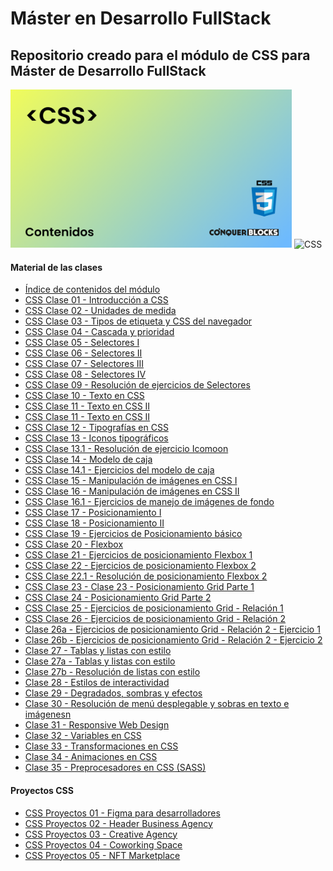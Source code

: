 <h1>Máster en Desarrollo FullStack</h1>

<h2>Repositorio creado para el módulo de CSS para Máster de Desarrollo FullStack</h2>

<img width="450px" src="00_indice_modulo/portada.jpg" alt="Portada del módulo de CSS" />

<img src="https://camo.githubusercontent.com/e6b67b27998fca3bccf4c0ee479fc8f9de09d91f389cccfbe6cb1e29c10cfbd7/68747470733a2f2f696d672e736869656c64732e696f2f62616467652f637373332d2532333135373242362e7376673f7374796c653d666f722d7468652d6261646765266c6f676f3d63737333266c6f676f436f6c6f723d7768697465" alt="CSS">

<h4>Material de las clases</h4>
<ul>
    <li><a target="_blank" href="https://github.com/ConquerBlocks/conquerblocks-css/blob/master/00_indice_modulo/CSS%20-%20Contenidos.pdf">Índice de contenidos del módulo</a></li>
    <li><a target="_blank" href="https://github.com/ConquerBlocks/conquerblocks-css/blob/master/01_clases/Clase%2000%20-%20Presentaci%C3%B3n/CSS%20Clase%2001%20-%20Introducci%C3%B3n%20a%20CSS.pdf">CSS Clase 01 - Introducción a CSS</a></li>
    <li><a target="_blank" href="https://github.com/ConquerBlocks/conquerblocks-css/blob/master/01_clases/Clase%2002%20-%20Unidades%20de%20medida%20en%20CSS/CSS%20Clase%2002%20-%20Unidades%20de%20medida.pdf">CSS Clase 02 - Unidades de medida</a></li>
    <li><a target="_blank" href="https://github.com/ConquerBlocks/conquerblocks-css/blob/master/01_clases/Clase%2003%20-%20Tipos%20de%20etiqueta%20y%20CSS%20del%20navegador/CSS%20Clase%2003%20-%20Tipos%20de%20etiqueta%20y%20CSS%20del%20navegador%20(Diapositivas).pdf">CSS Clase 03 - Tipos de etiqueta y CSS del navegador</a></li>
    <li><a target="_blank" href="https://github.com/ConquerBlocks/conquerblocks-css/blob/master/01_clases/Clase%2004%20-%20Cascada%20y%20prioridad/CSS%20Clase%2004%20-%20Cascada%20y%20especificaci%C3%B3n.pdf">CSS Clase 04 - Cascada y prioridad</a></li>
    <li><a target="_blank" href="https://github.com/ConquerBlocks/conquerblocks-css/blob/master/01_clases/Clase%2005%20-%20Selectores%20I/CSS%20Clase%2005%20-%20Selectores%20I.pdf">CSS Clase 05 - Selectores I</a></li>
    <li><a target="_blank" href="https://github.com/ConquerBlocks/conquerblocks-css/blob/master/01_clases/Clase%2006%20-%20Selectores%20II/CSS%20Clase%2006%20-%20Selectores%20II.pdf">CSS Clase 06 - Selectores II</a></li>
    <li><a target="_blank" href="https://github.com/ConquerBlocks/conquerblocks-css/blob/master/01_clases/Clase%2007%20-%20Selectores%20III/CSS%20Clase%2007%20-%20Selectores%20III.pdf">CSS Clase 07 - Selectores III</a></li>
    <li><a target="_blank" href="https://github.com/ConquerBlocks/conquerblocks-css/blob/master/01_clases/Clase%2008%20-%20Selectores%20IV/CSS%20Clase%2008%20-%20Selectores%20IV.pdf">CSS Clase 08 - Selectores IV</a></li>
    <li><a target="_blank" href="https://github.com/ConquerBlocks/conquerblocks-css/blob/master/01_clases/Clase%2009%20-%20Resoluci%C3%B3n%20de%20ejercicios%20de%20Selectores/CSS%20Clase%2009%20-%20Ejercicios%20de%20Selectores%20resueltos.pdf">CSS Clase 09 - Resolución de ejercicios de Selectores</a></li>
    <li><a target="_blank" href="https://github.com/ConquerBlocks/conquerblocks-css/blob/master/01_clases/Clase%2010%20-%20Texto%20en%20CSS/CSS%20Clase%2010%20-%20Texto%20en%20CSS.pdf">CSS Clase 10 - Texto en CSS</a></li>
    <li><a target="_blank" href="https://github.com/ConquerBlocks/conquerblocks-css/blob/master/01_clases/Clase%2011%20-%20Texto%20en%20CSS%202/CSS%20Clase%2011%20-%20Texto%20en%20CSS%202.pdf">CSS Clase 11 - Texto en CSS II</a></li>
    <li><a target="_blank" href="https://github.com/ConquerBlocks/conquerblocks-css/blob/master/01_clases/Clase%2011%20-%20Texto%20en%20CSS%202/CSS%20Clase%2011%20-%20Texto%20en%20CSS%202.pdf">CSS Clase 11 - Texto en CSS II</a></li>
    <li><a target="_blank" href="https://github.com/ConquerBlocks/conquerblocks-css/blob/master/01_clases/Clase%2012%20-%20Tipograf%C3%ADas%20en%20CSS/CSS%20Clase%2012%20-%20Tipograf%C3%ADas%20en%20CSS.pdf">CSS Clase 12 - Tipografías en CSS</a></li>
    <li><a target="_blank" href="https://github.com/ConquerBlocks/conquerblocks-css/blob/master/01_clases/Clase%2013%20-%20Iconos%20tipogr%C3%A1ficos/CSS%20Clase%2013%20-%20Iconos%20tipogr%C3%A1ficos.pdf">CSS Clase 13 - Iconos tipográficos</a></li>
    <li><a target="_blank" href="https://github.com/ConquerBlocks/conquerblocks-css/blob/master/01_clases/Clase%2013.1%20-%20Ejercicio%20Icomoon/CSS%20Clase%2013.1%20Ejercicio%20tipograf%C3%ADa%20en%20Icomoon.pdf">CSS Clase 13.1 - Resolución de ejercicio Icomoon</a></li>
    <li><a target="_blank" href="https://github.com/ConquerBlocks/conquerblocks-css/blob/master/01_clases/Clase%2014%20-%20Modelo%20de%20cajas/CSS%20Clase%2014%20-%20Modelo%20de%20cajas.pdf">CSS Clase 14 - Modelo de caja</a></li>
    <li><a target="_blank" href="https://github.com/ConquerBlocks/conquerblocks-css/blob/master/01_clases/Clase%2014.1%20-%20Ejercicio%20modelo%20de%20cajas/CSS%20Clase%2014.1%20Ejercicios%20de%20modelo%20de%20caja.pdf">CSS Clase 14.1 - Ejercicios del modelo de caja</a></li>
    <li><a target="_blank" href="https://github.com/ConquerBlocks/conquerblocks-css/blob/master/01_clases/Clase%2015%20-%20Manejo%20de%20Im%C3%A1genes%20en%20CSS/CSS%20Clase%2015%20Manejo%20de%20im%C3%A1genes%20en%20CSS.pdf">CSS Clase 15 - Manipulación de imágenes en CSS I</a></li>
    <li><a target="_blank" href="https://github.com/ConquerBlocks/conquerblocks-css/blob/master/01_clases/Clase%2016%20-%20Manejo%20de%20Im%C3%A1genes%20en%20CSS%20II/CSS%20Clase%2016%20Manejo%20de%20im%C3%A1genes%20en%20CSS%20II.pdf">CSS Clase 16 - Manipulación de imágenes en CSS II</a></li>
    <li><a target="_blank" href="https://github.com/ConquerBlocks/conquerblocks-css/blob/master/01_clases/Clase%2016.1%20-%20Ejercicios%20de%20manejo%20de%20im%C3%A1genes/CSS%20Clase%2016.1%20-%20Ejercicios%20de%20manejo%20de%20im%C3%A1genes%20en%20CSS.pdf">CSS Clase 16.1 - Ejercicios de manejo de imágenes de fondo</a></li>
    <li><a target="_blank" href="https://github.com/ConquerBlocks/conquerblocks-css/blob/master/01_clases/Clase%2017%20-%20Posicionamiento%20I/CSS%20Clase%2017%20-%20Posicionamiento%20I.pdf">CSS Clase 17 - Posicionamiento I</a></li>
    <li><a target="_blank" href="https://github.com/ConquerBlocks/conquerblocks-css/blob/master/01_clases/Clase%2018%20-%20Posicionamiento%20II/CSS%20Clase%2018%20-%20Posicionamiento%20II.pdf">CSS Clase 18 - Posicionamiento II</a></li>
    <li><a target="_blank" href="https://github.com/ConquerBlocks/conquerblocks-css/blob/master/01_clases/Clase%2019%20-%20Ejercicios%20posicionamiento%20b%C3%A1sico/CSS%20Clase%2019%20-%20Ejercicios%20de%20posicionamiento%20b%C3%A1sico.pdf">CSS Clase 19 - Ejercicios de Posicionamiento básico</a></li>
    <li><a target="_blank" href="https://github.com/ConquerBlocks/conquerblocks-css/blob/master/01_clases/Clase%2020%20-%20Flexbox/CSS%20Clase%2020%20-%20Flexbox.pdf">CSS Clase 20 - Flexbox</a></li>
    <li><a target="_blank" href="https://github.com/ConquerBlocks/conquerblocks-css/blob/master/01_clases/Clase%2021%20-%20Ejercicios%20Flexbox%201/CSS%20Clase%2021%20-%20Ejercicios%20posicionamiento%20Flexbox%201.pdf">CSS Clase 21 - Ejercicios de posicionamiento Flexbox 1</a></li>
    <li><a target="_blank" href="https://github.com/ConquerBlocks/conquerblocks-css/blob/master/01_clases/Clase%2022%20-%20Ejercicios%20Flexbox%202/CSS%20Clase%2022%20-%20Ejercicios%20posicionamiento%20Flexbox%202.pdf">CSS Clase 22 - Ejercicios de posicionamiento Flexbox 2</a></li>
    <li><a target="_blank" href="https://github.com/ConquerBlocks/conquerblocks-css/blob/master/01_clases/Clase%2022.1%20-%20Resoluci%C3%B3n%20ejercicios%20de%20posicionamiento%20Flexbox%202/CSS%20Clase%2022.1%20-%20Ejercicios%20posicionamiento%20Flexbox%202.pdf">CSS Clase 22.1 - Resolución de posicionamiento Flexbox 2</a></li>
    <li><a target="_blank" href="https://github.com/ConquerBlocks/conquerblocks-css/blob/master/01_clases/Clase%2023%20-%20Posicionamiento%20Grid%20Parte%201/CSS%20Clase%2023%20-%20Posicionamiento%20Grid%20Cap%C3%ADtulo%201.pdf">CSS Clase 23 - Clase 23 - Posicionamiento Grid Parte 1</a></li>
    <li><a target="_blank" href="https://github.com/ConquerBlocks/conquerblocks-css/blob/master/01_clases/Clase%2024%20-%20Posicionamiento%20Grid%20Parte%202/CSS%20Clase%2024%20-%20Posicionamiento%20Grid%20Cap%C3%ADtulo%202.pdf">CSS Clase 24 - Posicionamiento Grid Parte 2</a></li>
    <li><a target="_blank" href="https://github.com/ConquerBlocks/conquerblocks-css/blob/master/01_clases/Clase%2025%20-%20Ejercicios%20de%20posicionamiento%20Grid%20-%20Relaci%C3%B3n%201/CSS%20clase%2025%20-%20Ejercicios%20de%20posicionamiento%20GRID%20-%20Relaci%C3%B3n%201.pdf">CSS Clase 25 - Ejercicios de posicionamiento Grid - Relación 1</a></li>
    <li><a target="_blank" href="https://github.com/ConquerBlocks/conquerblocks-css/blob/master/01_clases/Clase%2026%20-%20Ejercicios%20de%20posicionamiento%20Grid%20-%20Relaci%C3%B3n%202/Clase%2026%20-%20Ejercicios%20de%20posicionamiento%20Grid%20-%20Relaci%C3%B3n%202.pdf">CSS Clase 26 - Ejercicios de posicionamiento Grid - Relación 2</a></li>
    <li><a target="_blank" href="https://github.com/ConquerBlocks/conquerblocks-css/blob/master/01_clases/Clase%2026a%20-%20Ejercicios%20de%20posicionamiento%20Grid%20-%20Relaci%C3%B3n%202%20-%20Ejercicio%201/CSS%20Clase%2026a%20-%20Ejercicio%20posicionamiento%20Grid%20-%20Relaci%C3%B3n%202%20-%20Ejercicio%201.pdf">Clase 26a - Ejercicios de posicionamiento Grid - Relación 2 - Ejercicio 1</a></li>
    <li><a target="_blank" href="https://github.com/ConquerBlocks/conquerblocks-css/blob/master/01_clases/Clase%2026b%20-%20Ejercicios%20de%20posicionamiento%20Grid%20-%20Relaci%C3%B3n%202%20-%20Ejercicio%202/CSS%20Clase%2026b%20-%20Ejercicio%20posicionamiento%20Grid%20-%20Relaci%C3%B3n%202%20-%20Ejercicio%202.pdf">Clase 26b - Ejercicios de posicionamiento Grid - Relación 2 - Ejercicio 2</a></li>
    <li><a target="_blank" href="https://github.com/ConquerBlocks/conquerblocks-css/blob/master/01_clases/Clase%2027%20-%20Tablas%20y%20listas%20con%20estilo/CSS%20Clase%2027%20-%20Tablas%20y%20listas%20con%20estilo.pdf">Clase 27 - Tablas y listas con estilo</a></li>
    <li><a target="_blank" href="https://github.com/ConquerBlocks/conquerblocks-css/blob/master/01_clases/Clase%2027a%20-%20Resoluci%C3%B3n%20de%20tablas%20con%20estilo/CSS%20Clase%2027a%20-%20Tablas%20y%20listas%20con%20estilo.pdf">Clase 27a - Tablas y listas con estilo</a></li>
    <li><a target="_blank" href="https://github.com/ConquerBlocks/conquerblocks-css/blob/master/01_clases/Clase%2027b%20-%20Resoluci%C3%B3n%20de%20listas%20con%20estilo/CSS%20Clase%2027b%20-%20Resoluci%C3%B3n%20de%20listas%20con%20estilo.pdf">Clase 27b - Resolución de listas con estilo</a></li>
    <li><a target="_blank" href="https://github.com/ConquerBlocks/conquerblocks-css/blob/master/01_clases/Clase%2028%20-%20Estilos%20de%20interactividad/CSS%20Clase%2028%20-%20Estilos%20de%20interactividad.pdf">Clase 28 - Estilos de interactividad</a></li>
    <li><a target="_blank" href="https://github.com/ConquerBlocks/conquerblocks-css/blob/master/01_clases/Clase%2029%20-%20Degradados%2C%20sombras%20y%20efectos/CSS%20Clase%2029%20-%20Degradados%2C%20sombras%20y%20efectos.pdf">Clase 29 - Degradados, sombras y efectos</a></li>
    <li><a target="_blank" href="https://github.com/ConquerBlocks/conquerblocks-css/blob/master/01_clases/Clase%2030%20-%20Resoluci%C3%B3n%20de%20men%C3%BA%20desplegable%20y%20sobras%20en%20texto%20e%20im%C3%A1genesn/CSS%20Clase%2030%20-%20Resoluci%C3%B3n%20de%20men%C3%BA%20desplegable%20y%20sobras%20en%20texto%20e%20im%C3%A1genes.pdf">Clase 30 - Resolución de menú desplegable y sobras en texto e imágenesn</a></li>
    <li><a target="_blank" href="https://github.com/ConquerBlocks/conquerblocks-css/blob/master/01_clases/Clase%2031%20-%20Responsive%20Web%20Design/CSS%20Clase%2031%20-%20Responsive%20Web%20Design.pdf">Clase 31 - Responsive Web Design</a></li>
    <li><a target="_blank" href="https://github.com/ConquerBlocks/conquerblocks-css/blob/master/01_clases/Clase%2032%20-%20Variables%20en%20CSS/CSS%20Clase%2032%20-%20Variables%20en%20CSS.pdf">Clase 32 - Variables en CSS</a></li>
    <li><a target="_blank" href="https://github.com/ConquerBlocks/conquerblocks-css/blob/master/01_clases/Clase%2033%20-%20Transformaciones%20en%20CSS/CSS%20Clase%2033%20-%20Transformaciones%20en%20CSS.pdf">Clase 33 - Transformaciones en CSS</a></li>
    <li><a target="_blank" href="https://github.com/ConquerBlocks/conquerblocks-css/blob/master/01_clases/Clase%2034%20-%20Animaciones%20en%20CSS/CSS%20Clase%2034%20-%20Animaciones%20en%20CSS.pdf">Clase 34 - Animaciones en CSS</a></li>
    <li><a target="_blank" href="https://github.com/ConquerBlocks/conquerblocks-css/blob/master/01_clases/Clase%2035%20-%20Preprocesadores%20CSS%20-%20SASS/CSS%20Clase%2035%20-%20Preprocesadores%20de%20CSS.pdf">Clase 35 - Preprocesadores en CSS (SASS)</a></li>
</ul>

<h4>Proyectos CSS</h4>
<ul>
    <li><a target="_blank" href="https://github.com/ConquerBlocks/conquerblocks-css/blob/master/02_proyectos/CSS%20Proyectos%2001%20-%20Figma%20para%20desarrolladores/CSS%20Proyectos%2001%20-%20Figma%20para%20desarrolladores.pdf">CSS Proyectos 01 - Figma para desarrolladores</a></li>
    <li><a target="_blank" href="https://github.com/ConquerBlocks/conquerblocks-css/blob/master/02_proyectos/CSS%20Proyectos%2002%20-%20Header%20Business%20Agency/CSS%20Proyectos%2002%20-%20Header%20Business%20Agency.pdf">CSS Proyectos 02 - Header Business Agency</a></li>
    <li><a target="_blank" href="https://github.com/ConquerBlocks/conquerblocks-css/blob/master/02_proyectos/CSS%20Proyectos%2003%20-%20Creative%20Agency/CSS%20Proyectos%2003%20-%20Creative%20Agency.pdf">CSS Proyectos 03 - Creative Agency</a></li>
    <li><a target="_blank" href="https://github.com/ConquerBlocks/conquerblocks-css/blob/master/02_proyectos/CSS%20Proyectos%2004%20-%20Coworking%20Space/CSS%20Proyectos%2004%20-%20Coworking%20Space.pdf">CSS Proyectos 04 - Coworking Space</a></li>
    <li><a target="_blank" href="https://github.com/ConquerBlocks/conquerblocks-css/blob/master/02_proyectos/CSS%20Proyectos%2005%20-%20NFT%20Marketplace/CSS%20Proyectos%2005%20-%20NFT%20Marketplace.pdf">CSS Proyectos 05 - NFT Marketplace</a></li>
</ul>
